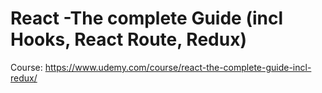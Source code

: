 # React -The complete Guide (incl Hooks, React Route, Redux)

Course: https://www.udemy.com/course/react-the-complete-guide-incl-redux/
